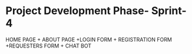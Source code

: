 # Project Development Phase- Sprint-4

HOME PAGE + ABOUT PAGE +LOGIN FORM + REGISTRATION FORM +REQUESTERS FORM + CHAT BOT

